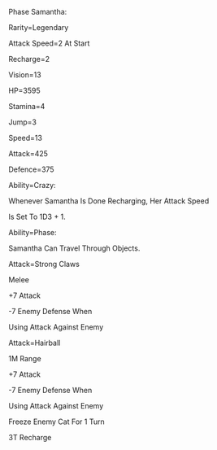 Phase Samantha:

Rarity=Legendary

Attack Speed=2 At Start

Recharge=2

Vision=13

HP=3595

Stamina=4

Jump=3

Speed=13

Attack=425

Defence=375

Ability=Crazy:

Whenever Samantha Is Done Recharging, Her Attack Speed

Is Set To 1D3 + 1.

Ability=Phase:

Samantha Can Travel Through Objects.

Attack=Strong Claws

Melee

+7 Attack

-7 Enemy Defense When

Using Attack Against Enemy

Attack=Hairball

1M Range

+7 Attack

-7 Enemy Defense When

Using Attack Against Enemy

Freeze Enemy Cat For 1 Turn

3T Recharge
